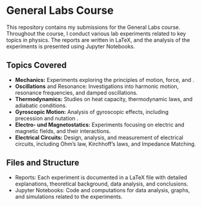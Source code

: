 # General Labs Course

This repository contains my submissions for the General Labs course. Throughout the course, I conduct various lab experiments related to key topics in physics. The reports are written in LaTeX, and the analysis of the experiments is presented using Jupyter Notebooks.

## Topics Covered

 - **Mechanics:** Experiments exploring the principles of motion, force, and .
 - **Oscillations** and Resonance: Investigations into harmonic motion, resonance frequencies, and damped oscillations.
 - **Thermodynamics:** Studies on heat capacity, thermodynamic laws, and adiabatic conditions.
 - **Gyroscopic Motion:** Analysis of gyroscopic effects, including precession and nutation .
 - **Electro- und Magnetostatics:** Experiments focusing on electric and magnetic fields, and their interactions.
 - **Electrical Circuits:** Design, analysis, and measurement of electrical circuits, including Ohm’s law, Kirchhoff’s laws, and Impedance Matching.

## Files and Structure

  - Reports: Each experiment is documented in a LaTeX file with detailed explanations, theoretical background, data analysis, and conclusions.
  - Jupyter Notebooks: Code and computations for data analysis, graphs, and simulations related to the experiments.
